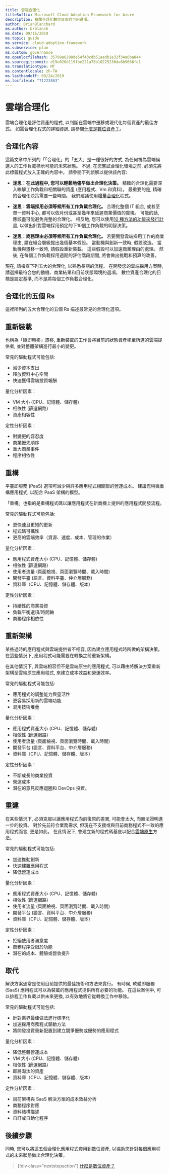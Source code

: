 ```yaml
---
title: 雲端合理化
titleSuffix: Microsoft Cloud Adoption Framework for Azure
description: 檢閱合理化數位資產的可用選項。
author: BrianBlanchard
ms.author: brblanch
ms.date: 09/16/2019
ms.topic: guide
ms.service: cloud-adoption-framework
ms.subservice: plan
ms.custom: governance
ms.openlocfilehash: 35709a6208de54f43cdb51aadb1e32f34a0ba844
ms.sourcegitcommit: d19e026d119fbe221a78b10225230da8b9666fe1
ms.translationtype: MT
ms.contentlocale: zh-TW
ms.lasthandoff: 09/24/2019
ms.locfileid: "71223863"
---
```

# <a name="cloud-rationalization"></a>雲端合理化

雲端合理化是評估資產的程式, 以判斷在雲端中遷移或現代化每個資產的最佳方式。 如需合理化程式的詳細資訊, 請參閱[什麼是數位資產？](./index.md)。

## <a name="rationalization-context"></a>合理化內容

這篇文章中所列的「「合理化」的「五大」是一種很好的方式, 為任何視為雲端候選人的工作負載標示可能的未來狀態。 不過, 在您嘗試合理化環境之前, 必須先將此標籤程式放入正確的內容中。 請參閱下列誤解以提供該內容:

- **迷思：在此過程中, 您可以輕鬆地儘早做出合理化決策。** 精確的合理化需要深入瞭解工作負載和相關聯的資產 (應用程式、Vm 和資料)。 最重要的是, 精確的合理化決策需要一些時間。 我們建議使用[增量合理化](./rationalize.md#incremental-rationalization)程式。

- **迷思：雲端採用必須等候所有工作負載合理化。** 合理化整個 IT 組合, 或甚至單一資料中心, 都可以依月份或甚至幾年來延遲商業價值的實現。 可能的話, 應該盡可能避免完整的合理化。 相反地, 您可以使用[10 種方法的功能來發行計畫](./rationalize.md#release-planning), 以做出針對雲端採用預定的下10個工作負載的明智決策。

- **迷思：商務理由必須等候所有工作負載合理化。** 若要開發雲端採用工作的商業理由, 請在組合層級提出幾個基本假設。 當動機與創新一致時, 假設改造。 當動機與遷移一致時, 請假設重新裝載。 這些假設可以加速商業理由的處理。 然後, 在每個工作負載採用週期的評估階段期間, 將會做出挑戰和預算的改善。

現在, 請檢查下列五大的合理化, 以熟悉長期的流程。 在開發您的雲端採用方案時, 請選擇最符合您的動機、商業結果和目前狀態環境的選項。 數位資產合理化的目標是設定基準, 而不是將每個工作負載合理化。

## <a name="the-five-rs-of-rationalization"></a>合理化的五個 Rs

這裡所列的五大合理化的五個 Rs 描述最常見的合理化選項。

## <a name="rehost"></a>重新裝載

也稱為「隨即轉移」遷移, 重新裝載的工作會將目前的狀態資產移至所選的雲端提供者, 並對整體架構進行最小的變更。

常見的驅動程式可能包括:

- 減少資本支出
- 釋放資料中心空間
- 快速獲得雲端投資報酬

量化分析因素：

- VM 大小 (CPU、記憶體、儲存體)
- 相依性 (篩選網路)
- 資產相容性

定性分析因素：

- 對變更的容忍度
- 商業優先順序
- 重大商業事件
- 程序相依性

## <a name="refactor"></a>重構

平臺即服務 (PaaS) 選項可減少與許多應用程式相關聯的營運成本。 建議您稍微重構應用程式, 以配合 PaaS 架構的模型。

「重構」也指的是重構程式碼以讓應用程式在新商機上提供的應用程式開發流程。

常見的驅動程式可能包括:

- 更快速且更短的更新
- 程式碼可攜性
- 更高的雲端效率（資源、速度、成本、管理的作業）

量化分析因素：

- 應用程式資產大小 (CPU、記憶體、儲存體)
- 相依性 (篩選網路)
- 使用者流量 (頁面檢視、頁面瀏覽時間、載入時間)
- 開發平臺 (語言、資料平臺、仲介層服務)
- 資料庫（CPU、記憶體、儲存體、版本）

定性分析因素：

- 持續性的商業投資
- 負載平衡選項/時間軸
- 商務程序相依性

## <a name="rearchitect"></a>重新架構

某些過時的應用程式與雲端提供者不相容, 因為建立應用程式時所做的架構決策。 在這些情況下, 應用程式可能需要在轉換之前重新架構。

在其他情況下, 與雲端相容但不是雲端原生的應用程式, 可以藉由將解決方案重新架構至雲端原生應用程式, 來建立成本效益和營運效率。

常見的驅動程式可能包括:

- 應用程式的調整能力與靈活性
- 更容易採用新的雲端功能
- 混用技術堆疊

量化分析因素：

- 應用程式資產大小 (CPU、記憶體、儲存體)
- 相依性 (篩選網路)
- 使用者流量 (頁面檢視、頁面瀏覽時間、載入時間)
- 開發平台 (語言、資料平台、中介層服務)
- 資料庫（CPU、記憶體、儲存體、版本）

定性分析因素：

- 不斷成長的商業投資
- 營運成本
- 潛在的意見反應迴圈和 DevOps 投資。

## <a name="rebuild"></a>重建

在某些情況下, 必須克服以讓應用程式向前復原的差異, 可能會太大, 而無法證明進一步的投資。 對於先前符合業務需求, 但現在不支援或與目前商務程式不一致的應用程式而言, 更是如此。 在此情況下, 會建立新的程式碼基底以配合[雲端原生](https://azure.microsoft.com/overview/cloudnative)方法。

常見的驅動程式可能包括:

- 加速推動創新
- 快速建置應用程式
- 降低營運成本

量化分析因素：

- 應用程式資產大小 (CPU、記憶體、儲存體)
- 相依性 (篩選網路)
- 使用者流量 (頁面檢視、頁面瀏覽時間、載入時間)
- 開發平台 (語言、資料平台、中介層服務)
- 資料庫（CPU、記憶體、儲存體、版本）

定性分析因素：

- 拒絕使用者滿意度
- 商務程序受限於功能
- 潛在的成本、體驗或營收提升

## <a name="replace"></a>取代

解決方案通常是使用目前提供的最佳技術和方法來實行。 有時候, 軟體即服務 (SaaS) 應用程式可以為裝載的應用程式提供所有必要的功能。 在這些案例中, 可以排程工作負載以供未來更換, 以有效地將它從轉換工作中移除。

常見的驅動程式可能包括:

- 針對業界最佳做法進行標準化
- 加速採用商務程式驅動方法
- 將開發投資重新配置到建立競爭優勢或優勢的應用程式

量化分析因素：

- 降低整體營運成本
- VM 大小 (CPU、記憶體、儲存體)
- 相依性 (篩選網路)
- 即將淘汰的資產
- 資料庫（CPU、記憶體、儲存體、版本）

定性分析因素：

- 目前架構與 SaaS 解決方案的成本效益分析
- 商務程序對應
- 資料結構描述
- 自訂或自動化程序

## <a name="next-steps"></a>後續步驟

同時, 您可以將這五個合理化應用程式套用到數位資產, 以協助您針對每個應用程式的未來狀態做出合理化決策。

> [!div class="nextstepaction"]
> [什麼是數位資產？](./index.md)
